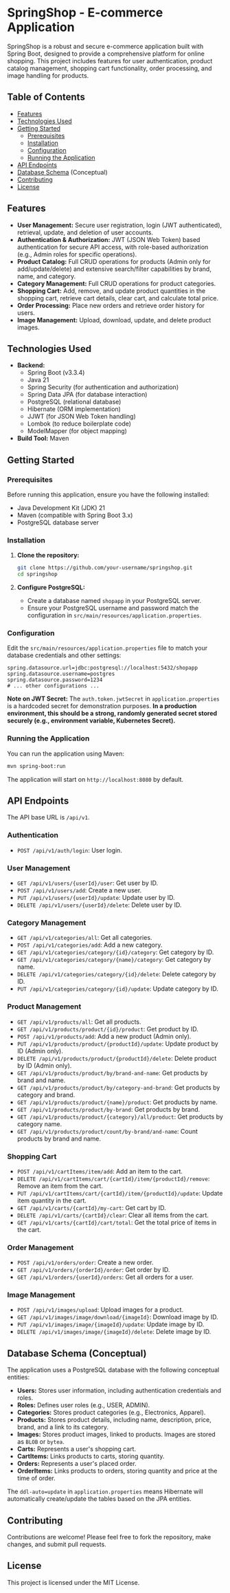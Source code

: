 # SpringShop - E-commerce Application

SpringShop is a robust and secure e-commerce application built with Spring Boot, designed to provide a comprehensive platform for online shopping. This project includes features for user authentication, product catalog management, shopping cart functionality, order processing, and image handling for products.

## Table of Contents

- [Features](#features)
- [Technologies Used](#technologies-used)
- [Getting Started](#getting-started)
  - [Prerequisites](#prerequisites)
  - [Installation](#installation)
  - [Configuration](#configuration)
  - [Running the Application](#running-the-application)
- [API Endpoints](#api-endpoints)
- [Database Schema](#database-schema) (Conceptual)
- [Contributing](#contributing)
- [License](#license)

## Features

- **User Management:** Secure user registration, login (JWT authenticated), retrieval, update, and deletion of user accounts.
- **Authentication & Authorization:** JWT (JSON Web Token) based authentication for secure API access, with role-based authorization (e.g., Admin roles for specific operations).
- **Product Catalog:** Full CRUD operations for products (Admin only for add/update/delete) and extensive search/filter capabilities by brand, name, and category.
- **Category Management:** Full CRUD operations for product categories.
- **Shopping Cart:** Add, remove, and update product quantities in the shopping cart, retrieve cart details, clear cart, and calculate total price.
- **Order Processing:** Place new orders and retrieve order history for users.
- **Image Management:** Upload, download, update, and delete product images.

## Technologies Used

- **Backend:**
    - Spring Boot (v3.3.4)
    - Java 21
    - Spring Security (for authentication and authorization)
    - Spring Data JPA (for database interaction)
    - PostgreSQL (relational database)
    - Hibernate (ORM implementation)
    - JJWT (for JSON Web Token handling)
    - Lombok (to reduce boilerplate code)
    - ModelMapper (for object mapping)
- **Build Tool:** Maven

## Getting Started

### Prerequisites

Before running this application, ensure you have the following installed:

- Java Development Kit (JDK) 21
- Maven (compatible with Spring Boot 3.x)
- PostgreSQL database server

### Installation

1.  **Clone the repository:**
    ```bash
    git clone https://github.com/your-username/springshop.git
    cd springshop
    ```

2.  **Configure PostgreSQL:**
    - Create a database named `shopapp` in your PostgreSQL server.
    - Ensure your PostgreSQL username and password match the configuration in `src/main/resources/application.properties`.

### Configuration

Edit the `src/main/resources/application.properties` file to match your database credentials and other settings:

```properties
spring.datasource.url=jdbc:postgresql://localhost:5432/shopapp
spring.datasource.username=postgres
spring.datasource.password=1234
# ... other configurations ...
```

**Note on JWT Secret:** The `auth.token.jwtSecret` in `application.properties` is a hardcoded secret for demonstration purposes. **In a production environment, this should be a strong, randomly generated secret stored securely (e.g., environment variable, Kubernetes Secret).**

### Running the Application

You can run the application using Maven:

```bash
mvn spring-boot:run
```

The application will start on `http://localhost:8080` by default.

## API Endpoints

The API base URL is `/api/v1`.

### Authentication

- `POST /api/v1/auth/login`: User login.

### User Management

- `GET /api/v1/users/{userId}/user`: Get user by ID.
- `POST /api/v1/users/add`: Create a new user.
- `PUT /api/v1/users/{userId}/update`: Update user by ID.
- `DELETE /api/v1/users/{userId}/delete`: Delete user by ID.

### Category Management

- `GET /api/v1/categories/all`: Get all categories.
- `POST /api/v1/categories/add`: Add a new category.
- `GET /api/v1/categories/category/{id}/category`: Get category by ID.
- `GET /api/v1/categories/category/{name}/category`: Get category by name.
- `DELETE /api/v1/categories/category/{id}/delete`: Delete category by ID.
- `PUT /api/v1/categories/category/{id}/update`: Update category by ID.

### Product Management

- `GET /api/v1/products/all`: Get all products.
- `GET /api/v1/products/product/{id}/product`: Get product by ID.
- `POST /api/v1/products/add`: Add a new product (Admin only).
- `PUT /api/v1/products/product/{productId}/update`: Update product by ID (Admin only).
- `DELETE /api/v1/products/product/{productId}/delete`: Delete product by ID (Admin only).
- `GET /api/v1/products/product/by/brand-and-name`: Get products by brand and name.
- `GET /api/v1/products/product/by/category-and-brand`: Get products by category and brand.
- `GET /api/v1/products/product/{name}/product`: Get products by name.
- `GET /api/v1/products/product/by-brand`: Get products by brand.
- `GET /api/v1/products/product/{category}/all/product`: Get products by category name.
- `GET /api/v1/products/product/count/by-brand/and-name`: Count products by brand and name.

### Shopping Cart

- `POST /api/v1/cartItems/item/add`: Add an item to the cart.
- `DELETE /api/v1/cartItems/cart/{cartId}/item/{productId}/remove`: Remove an item from the cart.
- `PUT /api/v1/cartItems/cart/{cartId}/item/{productId}/update`: Update item quantity in the cart.
- `GET /api/v1/carts/{cartId}/my-cart`: Get cart by ID.
- `DELETE /api/v1/carts/{cartId}/clear`: Clear all items from the cart.
- `GET /api/v1/carts/{cartId}/cart/total`: Get the total price of items in the cart.

### Order Management

- `POST /api/v1/orders/order`: Create a new order.
- `GET /api/v1/orders/{orderId}/order`: Get order by ID.
- `GET /api/v1/orders/{userId}/orders`: Get all orders for a user.

### Image Management

- `POST /api/v1/images/upload`: Upload images for a product.
- `GET /api/v1/images/image/download/{imageId}`: Download image by ID.
- `PUT /api/v1/images/image/{imageId}/update`: Update image by ID.
- `DELETE /api/v1/images/image/{imageId}/delete`: Delete image by ID.

## Database Schema (Conceptual)

The application uses a PostgreSQL database with the following conceptual entities:

- **Users:** Stores user information, including authentication credentials and roles.
- **Roles:** Defines user roles (e.g., USER, ADMIN).
- **Categories:** Stores product categories (e.g., Electronics, Apparel).
- **Products:** Stores product details, including name, description, price, brand, and a link to its category.
- **Images:** Stores product images, linked to products. Images are stored as `BLOB` or `bytea`.
- **Carts:** Represents a user's shopping cart.
- **CartItems:** Links products to carts, storing quantity.
- **Orders:** Represents a user's placed order.
- **OrderItems:** Links products to orders, storing quantity and price at the time of order.

The `ddl-auto=update` in `application.properties` means Hibernate will automatically create/update the tables based on the JPA entities.

## Contributing

Contributions are welcome! Please feel free to fork the repository, make changes, and submit pull requests.

## License

This project is licensed under the MIT License.